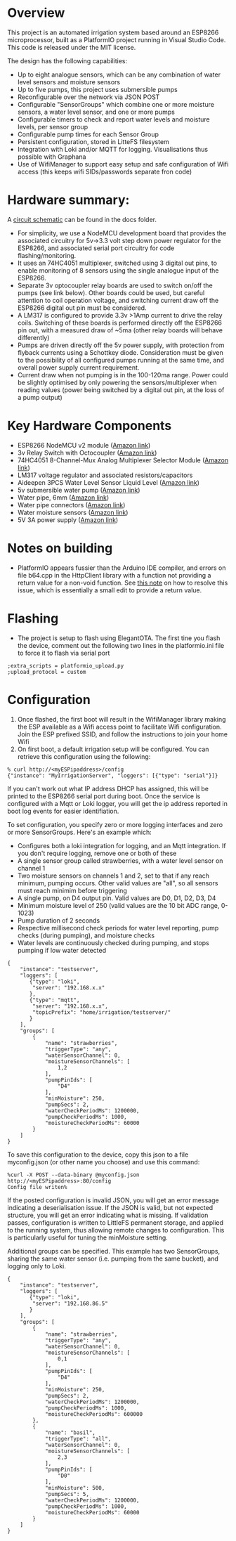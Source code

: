 
# Overview
This project is an automated irrigation system based around an ESP8266 microprocessor, built as a PlatformIO project running in Visual Studio Code. This code is released under the MIT license.

The design has the following capabilities:
* Up to eight analogue sensors, which can be any combination of water level sensors and moisture sensors
* Up to five pumps, this project uses submersible pumps
* Reconfigurable over the network via JSON POST
* Configurable "SensorGroups" which combine one or more moisture sensors, a water level sensor, and one or more pumps
* Configurable timers to check and report water levels and moisture levels, per sensor group
* Configurable pump times for each Sensor Group
* Persistent configuration, stored in LitteFS filesystem
* Integration with Loki and/or MQTT for logging. Visualisations thus possible with Graphana
* Use of WifiManager to support easy setup and safe configuration of Wifi access (this keeps wifi SIDs/passwords separate fron code)

# Hardware summary:
A [circuit schematic](docs/IrrigationSystem.pdf) can be found in the docs folder.
* For simplicity, we use a NodeMCU development board that provides the associated circuitry for 5v->3.3 volt step down power regulator for the ESP8266, and associated serial port circuitry for code flashing/monitoring.
* It uses an 74HC4051 multiplexer, switched using 3 digital out pins, to enable monitoring of 8 sensors using the single analogue input of the ESP8266.
* Separate 3v optocoupler relay boards are used to switch on/off the pumps (see link below). Other boards could be used, but careful attention to coil operation voltage, and switching current draw off the ESP8266 digital out pin must be considered.
* A LM317 is configured to provide 3.3v >1Amp current to drive the relay coils. Switching of these boards is performed directly off the ESP8266 pin out, with a measured draw of ~5ma (other relay boards will behave differently)
* Pumps are driven directly off the 5v power supply, with protection from flyback currents using a Schottkey diode. Consideration must be given to the possibility of all configured pumps running at the same time, and overall power supply current requirement.
* Current draw when not pumping is in the 100-120ma range. Power could be slightly optimised by only powering the sensors/multiplexer when reading values (power being switched by a digital out pin, at the loss of a pump output)

# Key Hardware Components
* ESP8266 NodeMCU v2 module ([Amazon link](https://www.amazon.co.uk/AZDelivery-NodeMCU-Development-Unsoldered-including/dp/B07V4M3SGT/))
* 3v Relay Switch with Octocoupler ([Amazon link](https://www.amazon.co.uk/dp/B09LS7S1H7?p))
* 74HC4051 8-Channel-Mux Analog Multiplexer Selector Module ([Amazon link](https://www.amazon.co.uk/dp/B09Z29W8XV))
* LM317 voltage regulator and associated resistors/capacitors
* Aideepen 3PCS Water Level Sensor Liquid Level ([Amazon link](https://www.amazon.co.uk/dp/B08D63B9PY?))
* 5v submersible water pump ([Amazon link](https://www.amazon.co.uk/dp/B0B24G8WP7))
* Water pipe, 6mm ([Amazon link](https://www.amazon.co.uk/dp/B08HT2C2MC?))
* Water pipe connectors ([Amazon link](https://www.amazon.co.uk/dp/B097K22Z5G?psc=1&ref=ppx_yo2ov_dt_b_product_details))
* Water moisture sensors ([Amazon link](https://www.amazon.co.uk/dp/B09V7HFHX3?))
* 5V 3A power supply ([Amazon link](https://www.amazon.co.uk/dp/B0BQBR4RZM?))
 
# Notes on building
* PlatformIO appears fussier than the Arduino IDE compiler, and errors on file b64.cpp in the HttpClient library with a function not providing a return value for a non-void function. See [this note](https://forum.arduino.cc/t/httpclient-library-example-with-nodemcu/1042659/10) on how to resolve this issue, which is essentially a small edit to provide a return value.

# Flashing
* The project is setup to flash using ElegantOTA. The first tine you flash the device, comment out the following two lines in the platformio.ini file to force it to flash via serial port
```
;extra_scripts = platformio_upload.py
;upload_protocol = custom
```

# Configuration
1. Once flashed, the first boot will result in the WifiManager library making the ESP available as a Wifi access point to facilitate Wifi configuration. Join the ESP prefixed SSID, and follow the instructions to join your home Wifi
2. On first boot, a default irrigation setup will be configured. You can retrieve this configuration using the following:
```
% curl http://<myESPipaddress>/config
{"instance": "MyIrrigationServer", "loggers": [{"type": "serial"}]}
```
If you can't work out what IP address DHCP has assigned, this will be printed to the ESP8266 serial port during boot. Once the service is configured with a Mqtt or Loki logger, you will get the ip address reported in boot log events for easier identifiation.

To set configuration, you specify zero or more logging interfaces and zero or more SensorGroups. Here's an example which:
- Configures both a loki integration for logging, and an Mqtt integration. If you don't require logging, remove one or both of these
- A single sensor group called strawberries, with a water level sensor on channel 1
- Two moisture sensors on channels 1 and 2, set to that if any reach minimum, pumping occurs. Other valid values are "all", so all sensors must reach minimim before triggering
- A single pump, on D4 output pin. Valid values are D0, D1, D2, D3, D4
- Minimum moisture level of 250 (valid values are the 10 bit ADC range, 0-1023)
- Pump duration of 2 seconds
- Respective millisecond check periods for water level reporting, pump checks (during pumping), and moisture checks
- Water levels are continuously checked during pumping, and stops pumping if low water detected
```
{
    "instance": "testserver",
    "loggers": [
       {"type": "loki",
        "server": "192.168.x.x"
       },
       {"type": "mqtt",
        "server": "192.168.x.x",
        "topicPrefix": "home/irrigation/testserver/"
       }
    ],
    "groups": [
        {
            "name": "strawberries",
            "triggerType": "any",
            "waterSensorChannel": 0,
            "moistureSensorChannels": [
                1,2
            ],
            "pumpPinIds": [
                "D4"
            ],
            "minMoisture": 250,
            "pumpSecs": 2,
            "waterCheckPeriodMs": 1200000,
            "pumpCheckPeriodMs": 1000,
            "moistureCheckPeriodMs": 60000
        }
    ]
}
```
To save this configuration to the device, copy this json to a file myconfig.json (or other name you choose) and use this command:
```
%curl -X POST --data-binary @myconfig.json http://<myESPipaddress>:80/config
Config file writen%
```
If the posted configuration is invalid JSON, you will get an error message indicating a deserialisation issue. If the JSON is valid, but not expected structure, you will get an error indicating what is missing.
If validation passes, configuration is written to LittleFS permanent storage, and applied to the running system, thus allowing remote changes to configuration. This is particularly useful for tuning the minMoisture setting.

Additional groups can be specified. This example has two SensorGroups, sharing the same water sensor (i.e. pumping from the same bucket), and logging only to Loki.
```
{
    "instance": "testserver",
    "loggers": [
       {"type": "loki",
        "server": "192.168.86.5"
       }
    ],
    "groups": [
        {
            "name": "strawberries",
            "triggerType": "any",
            "waterSensorChannel": 0,
            "moistureSensorChannels": [
                0,1
            ],
            "pumpPinIds": [
                "D4"
            ],
            "minMoisture": 250,
            "pumpSecs": 2,
            "waterCheckPeriodMs": 1200000,
            "pumpCheckPeriodMs": 1000,
            "moistureCheckPeriodMs": 600000
        },
        {
            "name": "basil",
            "triggerType": "all",
            "waterSensorChannel": 0,
            "moistureSensorChannels": [
                2,3
            ],
            "pumpPinIds": [
                "D0"
            ],
            "minMoisture": 500,
            "pumpSecs": 5,
            "waterCheckPeriodMs": 1200000,
            "pumpCheckPeriodMs": 1000,
            "moistureCheckPeriodMs": 60000
        }
    ]
}
```
